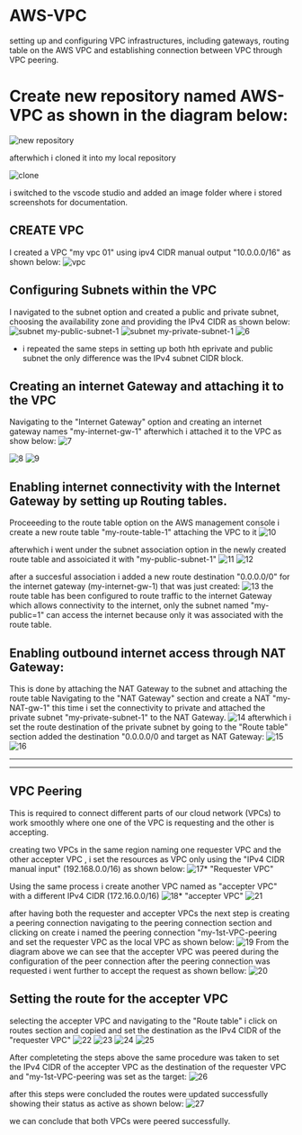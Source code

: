 # AWS-VPC
setting up and configuring VPC infrastructures, including gateways, routing table on the AWS VPC and establishing connection between VPC through VPC peering.


# Create new repository named AWS-VPC as shown in the diagram below:
![new repository](./img/2nr.png)

afterwhich i cloned it into my local repository 

![clone](./img/1%20clone.png)

i switched to the vscode studio and added an image folder where i stored screenshots for documentation.

## CREATE VPC
I created a VPC "my vpc 01" using ipv4 CIDR manual output "10.0.0.0/16" as shown below:
![vpc](./img/3.png)

## Configuring Subnets within the VPC
I  navigated to the subnet option and created a public and private subnet, choosing the availability zone and providing the IPv4 CIDR as shown below:
![subnet](./img/4.png)
my-public-subnet-1
![subnet](./img/5.png)
my-private-subnet-1
![6](./img/6.png)

* i repeated the same steps in setting up both hth eprivate and public subnet the only difference was the IPv4 subnet CIDR block.

## Creating an internet Gateway and attaching it to the VPC

Navigating to the "Internet Gateway" option and creating an internet gateway names "my-internet-gw-1" afterwhich i attached it to the VPC as show below:
![7](./img/7.png)

![8](./img/8.png)
![9](./img/9.png)

## Enabling internet connectivity with the Internet Gateway by setting up Routing tables.
Proceeeding to the route table option on the AWS management console i create a new route table "my-route-table-1" attaching the VPC to it 
![10](./img/10.png)

afterwhich i went under the subnet association option in the newly created route table and assoiciated it with "my-public-subnet-1"
![11](./img/11.png)
![12](./img/12.png)

after a succesful association i added a new route destination "0.0.0.0/0" for the internet gateway (my-internet-gw-1) that was just created:
![13](./img/13.png)
the route table has been configured to route traffic to the internet Gateway which allows connectivity to the internet, only the subnet named "my-public=1" can access the internet because only it was associated with the route table.

## Enabling outbound internet access through NAT Gateway:
This is done by attaching the NAT Gateway to the subnet and attaching the route table
Navigating to the "NAT Gateway" section  and create a NAT "my-NAT-gw-1" this time i set the connectivity to private and attached the private subnet "my-private-subnet-1" to the NAT Gateway.
![14](./img/14.png)
afterwhich i set the route destination of the private subnet by going to the "Route table" section added the destination "0.0.0.0/0 and target as NAT Gateway:
![15](./img/15.png)
![16](./img/16.png)



---
---
## VPC Peering
This is required to connect different parts of our cloud network (VPCs) to work smoothly where one one of the VPC is requesting and the other is accepting.

creating  two VPCs in the same region naming one requester VPC and the other accepter VPC , i set the resources as VPC only using the "IPv4 CIDR manual input" (192.168.0.0/16) as shown below:
![17](./img/17.png)* "Requester VPC"

Using the same process i create another VPC named as "accepter VPC" with a different IPv4 CIDR (172.16.0.0/16)
![18](./img/18.png)* "accepter VPC"
![21](./img/21.png)

after having both the requester and accepter VPCs the next step is creating a peering connection navigating to the peering connection section and clicking on create i named the peering connection "my-1st-VPC-peering  and set the requester VPC as the local VPC as shown below:
![19](./img/19.png)
From the diagram above we can see that the accepter VPC was peered during the configuration of the peer connection
 after the peering connection was requested i went further to accept the request as shown bellow:
 ![20](./img/20.png)

 ## Setting the route for the accepter VPC
 selecting the accepter VPC and navigating to the "Route table" i click on routes section and copied and set the destination as the IPv4 CIDR of the "requester VPC"
 ![22](./img/22.png)
 ![23](./img/23.png)
 ![24](./img/24.png)
 ![25](./img/25.png)

 After completeting the steps above the same procedure was taken to set the IPv4 CIDR of the accepter VPC as the destination of the requester VPC and  "my-1st-VPC-peering was set as the target: 
 ![26](./img/26.png)

 after this steps were concluded the routes were updated successfully showing their status as active as shown below:
 ![27](./img/27.png)

 we can conclude that both VPCs were peered successfully.
